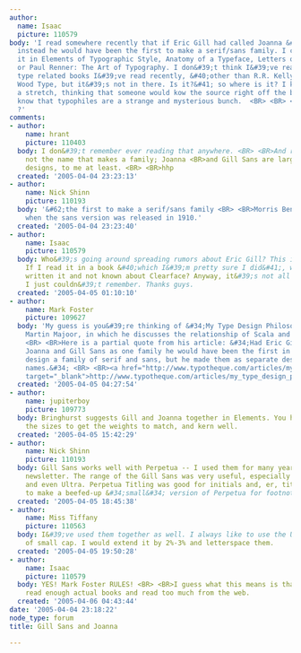 ```yaml
---
author:
  name: Isaac
  picture: 110579
body: 'I read somewhere recently that if Eric Gill had called Joanna &#34;Gill Serif&#34;
  instead he would have been the first to make a serif/sans family. I can&#39;t find
  it in Elements of Typographic Style, Anatomy of a Typeface, Letters of Credit, Counterpunch,
  or Paul Renner: The Art of Typography. I don&#39;t think I&#39;ve read any other
  type related books I&#39;ve read recently, &#40;other than R.R. Kelly&#39;s American
  Wood Type, but it&#39;s not in there. Is it?&#41; so where is it? I know this is
  a stretch, thinking that someone would kow the source right off the bat, but I also
  know that typophiles are a strange and mysterious bunch.  <BR> <BR> <BR>So, anyone...
  ?'
comments:
- author:
    name: hrant
    picture: 110403
  body: I don&#39;t remember ever reading that anywhere. <BR> <BR>And really, it&#39;s
    not the name that makes a family; Joanna <BR>and Gill Sans are largely unrelated
    designs, to me at least. <BR> <BR>hhp
  created: '2005-04-04 23:23:13'
- author:
    name: Nick Shinn
    picture: 110193
  body: '&#62;the first to make a serif/sans family <BR> <BR>Morris Benton, Clearface,
    when the sans version was released in 1910.'
  created: '2005-04-04 23:23:40'
- author:
    name: Isaac
    picture: 110579
  body: Who&#39;s going around spreading rumors about Eric Gill? This is killing me.
    If I read it in a book &#40;which I&#39;m pretty sure I did&#41;, who would have
    written it and not known about Clearface? Anyway, it&#39;s not all that important,
    I just couldn&#39;t remember. Thanks guys.
  created: '2005-04-05 01:10:10'
- author:
    name: Mark Foster
    picture: 109627
  body: 'My guess is you&#39;re thinking of &#34;My Type Design Philosophy,&#34; by
    Martin Majoor, in which he discusses the relationship of Scala and Scala Sans.
    <BR> <BR>Here is a partial quote from his article: &#34;Had Eric Gill planned
    Joanna and Gill Sans as one family he would have been the first in history to
    design a family of serif and sans, but he made them as separate designs with separate
    names.&#34; <BR> <BR><a href="http://www.typotheque.com/articles/my_type_design_philosophy.html"
    target="_blank">http://www.typotheque.com/articles/my_type_design_philosophy.html</a>'
  created: '2005-04-05 04:27:54'
- author:
    name: jupiterboy
    picture: 109773
  body: Bringhurst suggests Gill and Joanna together in Elements. You have to adjust
    the sizes to get the weights to match, and kern well.
  created: '2005-04-05 15:42:29'
- author:
    name: Nick Shinn
    picture: 110193
  body: Gill Sans works well with Perpetua -- I used them for many years in a marketing
    newsletter. The range of the Gill Sans was very useful, especially the bold condensed,
    and even Ultra. Perpetua Titling was good for initials and, er, titles. I had
    to make a beefed-up &#34;small&#34; version of Perpetua for footnotes, though.
  created: '2005-04-05 18:45:38'
- author:
    name: Miss Tiffany
    picture: 110563
  body: I&#39;ve used them together as well. I always like to use the Ultra a a sort
    of small cap. I would extend it by 2%-3% and letterspace them.
  created: '2005-04-05 19:50:28'
- author:
    name: Isaac
    picture: 110579
  body: YES! Mark Foster RULES! <BR> <BR>I guess what this means is that I don&#39;t
    read enough actual books and read too much from the web.
  created: '2005-04-06 04:43:44'
date: '2005-04-04 23:18:22'
node_type: forum
title: Gill Sans and Joanna

---
```

